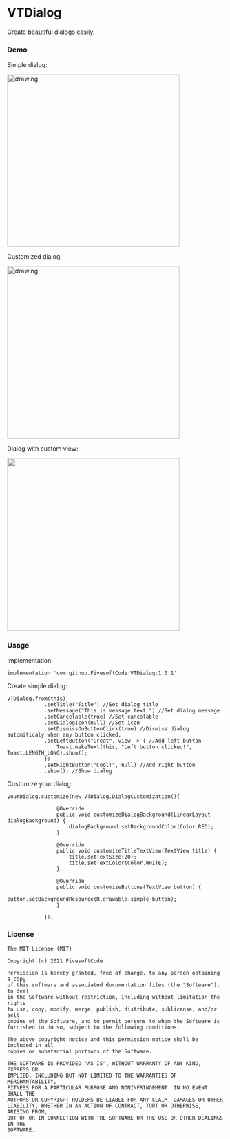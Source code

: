 # VTDialog

Create beautiful dialogs easily.


### Demo

Simple dialog:

<img src="https://firebasestorage.googleapis.com/v0/b/sontondum.appspot.com/o/Screenshot_20210407-181212.jpg?alt=media" alt="drawing" width="400"/>

Customized dialog:

<img src="https://firebasestorage.googleapis.com/v0/b/sontondum.appspot.com/o/Screenshot_20210407-182551_Fivesoft%20Utils.jpg?alt=media" alt="drawing" width="400"/>

Dialog with custom view:

<img src="https://firebasestorage.googleapis.com/v0/b/sontondum.appspot.com/o/Screenshot_20210407-183016_Fivesoft%20Utils.jpg?alt=media" width="400"/>

### Usage

Implementation:

    implementation 'com.github.FivesoftCode:VTDialog:1.0.1'

Create simple dialog:

    VTDialog.from(this)
                .setTitle("Title") //Set dialog title
                .setMessage("This is message text.") //Set dialog message
                .setCancelable(true) //Set cancelable
                .setDialogIcon(null) //Set icon
                .setDismissOnButtonClick(true) //Dismiss dialog automiticaly when any button clicked.
                .setLeftButton("Great", view -> { //Add left button
                    Toast.makeText(this, "Left button clicked!", Toast.LENGTH_LONG).show();
                })
                .setRightButton("Cool!", null) //Add right button
                .show(); //Show dialog
                
Customize your dialog:

    yourDialog.customize(new VTDialog.DialogCustomization(){
    
                    @Override
                    public void customizeDialogBackground(LinearLayout dialogBackground) {
                        dialogBackground.setBackgroundColor(Color.RED);
                    }

                    @Override
                    public void customizeTitleTextView(TextView title) {
                        title.setTextSize(20);
                        title.setTextColor(Color.WHITE);
                    }

                    @Override
                    public void customizeButtons(TextView button) {
                        button.setBackgroundResource(R.drawable.simple_button);
                    }
                    
                });
     
### License

    The MIT License (MIT)

    Copyright (c) 2021 FivesoftCode

    Permission is hereby granted, free of charge, to any person obtaining a copy
    of this software and associated documentation files (the "Software"), to deal
    in the Software without restriction, including without limitation the rights
    to use, copy, modify, merge, publish, distribute, sublicense, and/or sell
    copies of the Software, and to permit persons to whom the Software is
    furnished to do so, subject to the following conditions:

    The above copyright notice and this permission notice shall be included in all
    copies or substantial portions of the Software.

    THE SOFTWARE IS PROVIDED "AS IS", WITHOUT WARRANTY OF ANY KIND, EXPRESS OR
    IMPLIED, INCLUDING BUT NOT LIMITED TO THE WARRANTIES OF MERCHANTABILITY,
    FITNESS FOR A PARTICULAR PURPOSE AND NONINFRINGEMENT. IN NO EVENT SHALL THE
    AUTHORS OR COPYRIGHT HOLDERS BE LIABLE FOR ANY CLAIM, DAMAGES OR OTHER
    LIABILITY, WHETHER IN AN ACTION OF CONTRACT, TORT OR OTHERWISE, ARISING FROM,
    OUT OF OR IN CONNECTION WITH THE SOFTWARE OR THE USE OR OTHER DEALINGS IN THE
    SOFTWARE.
